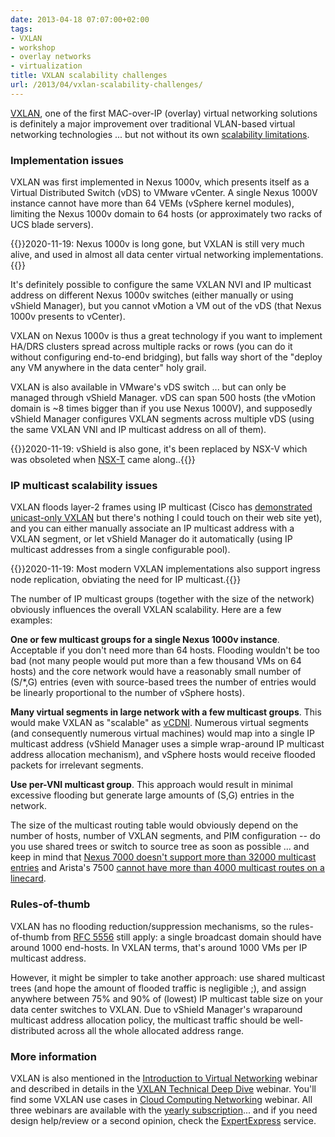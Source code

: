 ```yaml
---
date: 2013-04-18 07:07:00+02:00
tags:
- VXLAN
- workshop
- overlay networks
- virtualization
title: VXLAN scalability challenges
url: /2013/04/vxlan-scalability-challenges/
---
```

[VXLAN](/2011/08/finally-mac-over-ip-based-vcloud/), one of the first MAC-over-IP (overlay) virtual networking solutions is definitely a major improvement over traditional VLAN-based virtual networking technologies ... but not without its own [scalability limitations](/2011/12/vxlan-ip-multicast-openflow-and-control/).
<!--more-->
### Implementation issues

VXLAN was first implemented in Nexus 1000v, which presents itself as a Virtual Distributed Switch (vDS) to VMware vCenter. A single Nexus 1000V instance cannot have more than 64 VEMs (vSphere kernel modules), limiting the Nexus 1000v domain to 64 hosts (or approximately two racks of UCS blade servers).

{{<note update>}}2020-11-19: Nexus 1000v is long gone, but VXLAN is still very much alive, and used in almost all data center virtual networking implementations.{{</note>}}

It's definitely possible to configure the same VXLAN NVI and IP multicast address on different Nexus 1000v switches (either manually or using vShield Manager), but you cannot vMotion a VM out of the vDS (that Nexus 1000v presents to vCenter).

VXLAN on Nexus 1000v is thus a great technology if you want to implement HA/DRS clusters spread across multiple racks or rows (you can do it without configuring end-to-end bridging), but falls way short of the "deploy any VM anywhere in the data center" holy grail.

VXLAN is also available in VMware's vDS switch \... but can only be managed through vShield Manager. vDS can span 500 hosts (the vMotion domain is \~8 times bigger than if you use Nexus 1000V), and supposedly vShield Manager configures VXLAN segments across multiple vDS (using the same VXLAN VNI and IP multicast address on all of them).

{{<note update>}}2020-11-19: vShield is also gone, it's been replaced by NSX-V which was obsoleted when [NSX-T](https://www.ipspace.net/VMware_NSX_Technical_Deep_Dive) came along..{{</note>}}

### IP multicast scalability issues

VXLAN floods layer-2 frames using IP multicast (Cisco has [demonstrated unicast-only VXLAN](http://blogs.cisco.com/datacenter/cisco-vxlan-innovations-overcoming-ip-multicast-challenges/) but there's nothing I could touch on their web site yet), and you can either manually associate an IP multicast address with a VXLAN segment, or let vShield Manager do it automatically (using IP multicast addresses from a single configurable pool).

{{<note update>}}2020-11-19: Most modern VXLAN implementations also support ingress node replication, obviating the need for IP multicast.{{</note>}}

The number of IP multicast groups (together with the size of the network) obviously influences the overall VXLAN scalability. Here are a few examples:

**One or few multicast groups for a single Nexus 1000v instance**. Acceptable if you don't need more than 64 hosts. Flooding wouldn't be too bad (not many people would put more than a few thousand VMs on 64 hosts) and the core network would have a reasonably small number of (S/\*,G) entries (even with source-based trees the number of entries would be linearly proportional to the number of vSphere hosts).

**Many virtual segments in large network with a few multicast groups**. This would make VXLAN as "scalable" as [vCDNI](/2011/04/vcloud-director-networking/). Numerous virtual segments (and consequently numerous virtual machines) would map into a single IP multicast address (vShield Manager uses a simple wrap-around IP multicast address allocation mechanism), and vSphere hosts would receive flooded packets for irrelevant segments.

**Use per-VNI multicast group**. This approach would result in minimal excessive flooding but generate large amounts of (S,G) entries in the network.

The size of the multicast routing table would obviously depend on the number of hosts, number of VXLAN segments, and PIM configuration -- do you use shared trees or switch to source tree as soon as possible ... and keep in mind that [Nexus 7000 doesn't support more than 32000 multicast entries](http://www.cisco.com/en/US/docs/switches/datacenter/sw/verified_scalability/b_Cisco_Nexus_7000_Series_NX-OS_Verified_Scalability_Guide.html#reference_04BA8513CF3140D2A2A6C5E5B4E7C60C) and Arista's 7500 [cannot have more than 4000 multicast routes on a linecard](http://www.aristanetworks.com/media/system/pdf/Datasheets/7500_Datasheet.pdf).

### Rules-of-thumb

VXLAN has no flooding reduction/suppression mechanisms, so the rules-of-thumb from [RFC 5556](http://tools.ietf.org/html/rfc5556#page-9) still apply: a single broadcast domain should have around 1000 end-hosts. In VXLAN terms, that's around 1000 VMs per IP multicast address.

However, it might be simpler to take another approach: use shared multicast trees (and hope the amount of flooded traffic is negligible ;), and assign anywhere between 75% and 90% of (lowest) IP multicast table size on your data center switches to VXLAN. Due to vShield Manager's wraparound multicast address allocation policy, the multicast traffic should be well-distributed across all the whole allocated address range.

### More information

VXLAN is also mentioned in the [Introduction to Virtual Networking](http://www.ipspace.net/Introduction_to_Virtualized_Networking) webinar and described in details in the [VXLAN Technical Deep Dive](http://www.ipspace.net/VXLAN_Technical_Deep_Dive) webinar. You'll find some VXLAN use cases in [Cloud Computing Networking](http://www.ipspace.net/Cloud_Computing_Networking) webinar. All three webinars are available with the [yearly subscription](http://www.ipspace.net/Subscription)... and if you need design help/review or a second opinion, check the [ExpertExpress](http://www.ipspace.net/ExpertExpress) service.
